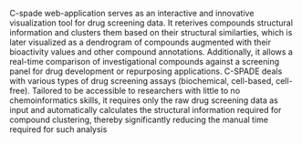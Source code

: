 
C-spade web-application serves as an interactive and innovative visualization tool for drug screening data. It reterives compounds structural information and clusters them based on their structural similarties, which is later visualized as a dendrogram of compounds augmented with their bioactivity values and other compound annotations. Additionally, it allows a real-time comparison of investigational compounds against a screening panel for drug development or repurposing applications. C-SPADE deals with various types of drug screening assays (biochemical, cell-based, cell-free). Tailored to be accessible to researchers with little to no chemoinformatics skills, it requires only the raw drug screening data as input and automatically calculates the structural information required for compound clustering, thereby significantly reducing the manual time required for such analysis

